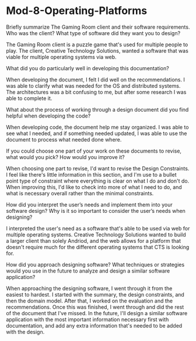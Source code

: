 # Mod-8-Operating-Platforms

Briefly summarize The Gaming Room client and their software requirements. Who was the client? What type of software did they want you to design?

The Gaming Room client is a puzzle game that's used for multiple people to play. The client, Creative Technology Solutions, wanted a software that was viable for multiple operating systems via web.

What did you do particularly well in developing this documentation?

When developing the document, I felt I did well on the recommendations. I was able to clarify what was needed for the OS and distributed systems. The architectures was a bit confusing to me, but after some research I was able to complete it.

What about the process of working through a design document did you find helpful when developing the code?

When developing code, the document help me stay organized. I was able to see what I needed, and if something needed updated, I was able to use the document to process what needed done where.

If you could choose one part of your work on these documents to revise, what would you pick? How would you improve it?

When choosing one part to revise, I'd want to revise the Design Constraints. I feel like there's little information in this section, and I'm use to a bullet point type of constraint where everything is clear on what I do and don't do. When improving this, I'd like to check into more of what I need to do, and what is necessary overall rather than the minimal constraints.

How did you interpret the user’s needs and implement them into your software design? Why is it so important to consider the user’s needs when designing?

I interpreted the user's need as a software that's able to be used via web for multiple operating systems. Creative Technology Solutions wanted to build a larger client than solely Andriod, and the web allows for a platform that doesn't require much for the different operating systems that CTS is looking for.

How did you approach designing software? What techniques or strategies would you use in the future to analyze and design a similar software application?

When approaching the designing software, I went through it from the easiest to hardest. I started with the summary, the design constraints, and then the domain model. After that, I worked on the evaluation and the recommendations. Once this was finished, I went through and did the rest of the document that I've missed. In the future, I'll design a similar software application with the most important information necessary first with documentation, and add any extra information that's needed to be added with the design.

